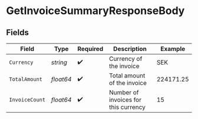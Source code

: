 # GetInvoiceSummaryResponseBody


## Fields

| Field                                | Type                                 | Required                             | Description                          | Example                              |
| ------------------------------------ | ------------------------------------ | ------------------------------------ | ------------------------------------ | ------------------------------------ |
| `Currency`                           | *string*                             | :heavy_check_mark:                   | Currency of the invoice              | SEK                                  |
| `TotalAmount`                        | *float64*                            | :heavy_check_mark:                   | Total amount of the invoice          | 224171.25                            |
| `InvoiceCount`                       | *float64*                            | :heavy_check_mark:                   | Number of invoices for this currency | 15                                   |